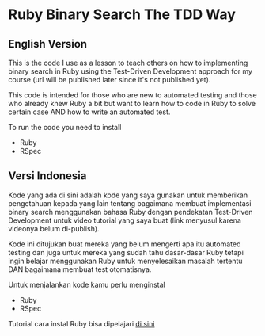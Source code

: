 # Ruby Binary Search The TDD Way

## English Version
This is the code I use as a lesson to teach others on how to implementing binary search in Ruby using the Test-Driven Development approach for my course (url will be published later since it's not published yet).

This code is intended for those who are new to automated testing and those who already knew Ruby a bit but want to learn how to code in Ruby to solve certain case AND how to write an automated test.

To run the code you need to install
- Ruby
- RSpec

## Versi Indonesia
Kode yang ada di sini adalah kode yang saya gunakan untuk memberikan pengetahuan kepada yang lain tentang bagaimana membuat implementasi binary search menggunakan bahasa Ruby dengan pendekatan Test-Driven Development untuk video tutorial yang saya buat (link menyusul karena videonya belum di-publish).

Kode ini ditujukan buat mereka yang belum mengerti apa itu automated testing dan juga untuk mereka yang sudah tahu dasar-dasar Ruby tetapi ingin belajar menggunakan Ruby untuk menyelesaikan masalah tertentu DAN bagaimana membuat test otomatisnya.

Untuk menjalankan kode kamu perlu menginstal
- Ruby
- RSpec

Tutorial cara instal Ruby bisa dipelajari [di sini](https://www.idrails.com/cara-instal-ruby-di-ubuntu-mac)
